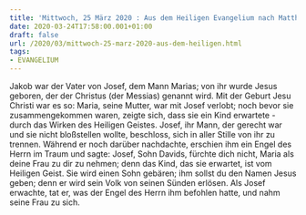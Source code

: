 ```yaml
---
title: 'Mittwoch, 25 März 2020 : Aus dem Heiligen Evangelium nach Matthäus - Mt 1,16.18-21.24a.'
date: 2020-03-24T17:58:00.001+01:00
draft: false
url: /2020/03/mittwoch-25-marz-2020-aus-dem-heiligen.html
tags: 
- EVANGELIUM
---
```


Jakob war der Vater von Josef, dem Mann Marias; von ihr wurde Jesus geboren, der der Christus (der Messias) genannt wird. Mit der Geburt Jesu Christi war es so: Maria, seine Mutter, war mit Josef verlobt; noch bevor sie zusammengekommen waren, zeigte sich, dass sie ein Kind erwartete - durch das Wirken des Heiligen Geistes. Josef, ihr Mann, der gerecht war und sie nicht bloßstellen wollte, beschloss, sich in aller Stille von ihr zu trennen. Während er noch darüber nachdachte, erschien ihm ein Engel des Herrn im Traum und sagte: Josef, Sohn Davids, fürchte dich nicht, Maria als deine Frau zu dir zu nehmen; denn das Kind, das sie erwartet, ist vom Heiligen Geist. Sie wird einen Sohn gebären; ihm sollst du den Namen Jesus geben; denn er wird sein Volk von seinen Sünden erlösen. Als Josef erwachte, tat er, was der Engel des Herrn ihm befohlen hatte, und nahm seine Frau zu sich.